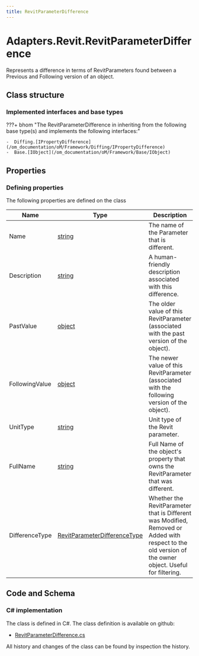 ```yaml
---
title: RevitParameterDifference
---
```


# Adapters.Revit.RevitParameterDifference

Represents a difference in terms of RevitParameters found between a Previous and Following version of an object.

## Class structure

### Implemented interfaces and base types

???+ bhom "The RevitParameterDifference in inheriting from the following base type(s) and implements the following interfaces:"

    -  Diffing.[IPropertyDifference](/om_documentation/oM/Framework/Diffing/IPropertyDifference)
    -  Base.[IObject](/om_documentation/oM/Framework/Base/IObject)


## Properties



### Defining properties

The following properties are defined on the class

| Name             | Type             | Description      | Quantity         |
|------------------|------------------|------------------|------------------|
| Name | [string](https://learn.microsoft.com/en-us/dotnet/api/System.String?view=netstandard-2.0) | The name of the Parameter that is different. | - |
| Description | [string](https://learn.microsoft.com/en-us/dotnet/api/System.String?view=netstandard-2.0) | A human-friendly description associated with this difference. | - |
| PastValue | [object](https://learn.microsoft.com/en-us/dotnet/api/System.Object?view=netstandard-2.0) | The older value of this RevitParameter (associated with the past version of the object). | - |
| FollowingValue | [object](https://learn.microsoft.com/en-us/dotnet/api/System.Object?view=netstandard-2.0) | The newer value of this RevitParameter (associated with the following version of the object). | - |
| UnitType | [string](https://learn.microsoft.com/en-us/dotnet/api/System.String?view=netstandard-2.0) | Unit type of the Revit parameter. | - |
| FullName | [string](https://learn.microsoft.com/en-us/dotnet/api/System.String?view=netstandard-2.0) | Full Name of the object's property that owns the RevitParameter that was different. | - |
| DifferenceType | [RevitParameterDifferenceType](/om_documentation/oM/Adapter/Adapters/Revit/Enums/RevitParameterDifferenceType) | Whether the RevitParameter that is Different was Modified, Removed or Added with respect to the old version of the owner object. Useful for filtering. | - |


## Code and Schema

### C# implementation

The class is defined in C#. The class definition is available on github:

- [RevitParameterDifference.cs](https://github.com/BHoM/Revit_Toolkit/blob/develop/Revit_oM/Misc/RevitParameterDifference.cs)

All history and changes of the class can be found by inspection the history.
